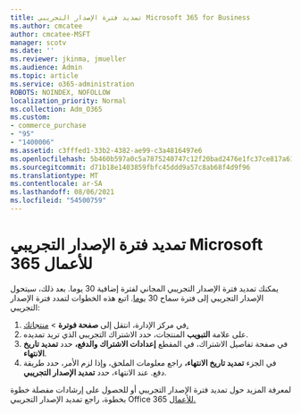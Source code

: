 ```yaml
---
title: تمديد فترة الإصدار التجريبي Microsoft 365 for Business
ms.author: cmcatee
author: cmcatee-MSFT
manager: scotv
ms.date: ''
ms.reviewer: jkinma, jmueller
ms.audience: Admin
ms.topic: article
ms.service: o365-administration
ROBOTS: NOINDEX, NOFOLLOW
localization_priority: Normal
ms.collection: Adm_O365
ms.custom:
- commerce_purchase
- "95"
- "1400006"
ms.assetid: c3fffed1-33b2-4382-ae99-c3a4816497e6
ms.openlocfilehash: 5b460b597a0c5a7875240747c12f20bad2476e1fc37ce817a61e332cc404f9ac
ms.sourcegitcommit: d71b18e1403859fbfc45ddd9a57c8ab68f4d9f96
ms.translationtype: MT
ms.contentlocale: ar-SA
ms.lasthandoff: 08/06/2021
ms.locfileid: "54500759"
---
```

# <a name="extend-your-trial-for-microsoft-365-for-business"></a>تمديد فترة الإصدار التجريبي Microsoft 365 للأعمال

يمكنك تمديد فترة الإصدار التجريبي المجاني لفترة إضافية 30 يوما. بعد ذلك، سيتحول الإصدار التجريبي إلى فترة سماح 30 [يوما](/alchemyinsights/grace-period-for-microsoft-365-free-trial). اتبع هذه الخطوات لتمدد فترة الإصدار التجريبي:
  
1. في مركز الإدارة، انتقل إلى **صفحة فوترة** \> [منتجاتك.](https://go.microsoft.com/fwlink/p/?linkid=842054)
2. على علامة **التبويب** المنتجات، حدد الاشتراك التجريبي الذي تريد تمديده.
3. في صفحة تفاصيل الاشتراك، في المقطع **إعدادات الاشتراك والدفع،** حدد **تمديد تاريخ الانتهاء**.
4. في الجزء **تمديد تاريخ الانتهاء،** راجع معلومات الملحق، وإذا لزم الأمر، حدد طريقة دفع. عند الانتهاء، حدد **تمديد الإصدار التجريبي**.

لمعرفة المزيد حول تمديد فترة الإصدار التجريبي أو للحصول على إرشادات مفصلة خطوة بخطوة، راجع تمديد الإصدار التجريبي Office 365 [للأعمال.](/microsoft-365/commerce/extend-your-trial)
